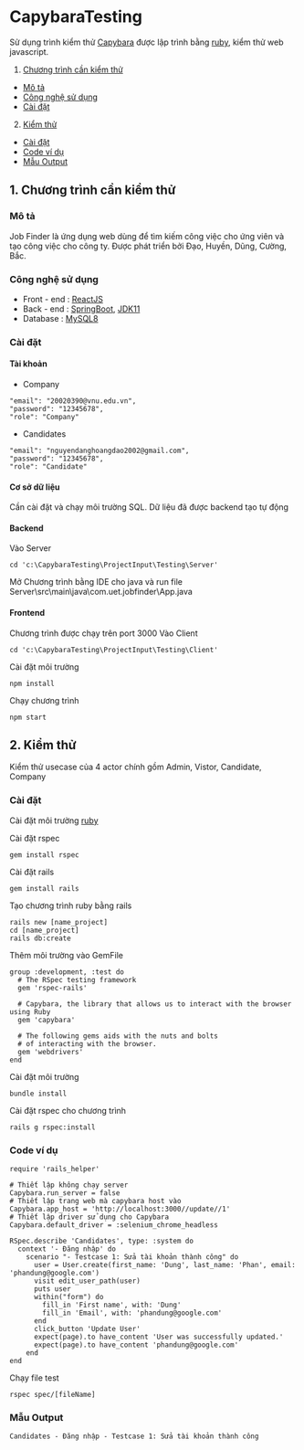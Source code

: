 ﻿# CapybaraTesting
Sử dụng trình kiểm thử [Capybara](#http://teamcapybara.github.io/capybara/) được lập trình bằng [ruby](#https://www.ruby-lang.org/vi/documentation/), kiểm thử web javascript.

1. [Chương trình cần kiểm thử](#projectInput)
  - [Mô tả](#descriptionProjectInput)
  - [Công nghệ sử dụng](#techProjectInput)
  - [Cài đặt](#settingProjectInput)
2. [Kiểm thử](#testing)
  - [Cài đặt](#implementTesting)
  - [Code ví dụ](#exampleCodeTesting)
  - [Mẫu Output](#formatOutputTesting)

## 1. Chương trình cần kiểm thử
<a name="descriptionProjectInput"></a>
### Mô tả
Job Finder là ứng dụng web dùng để tìm kiếm công việc cho ứng viên và tạo công việc cho công ty. Được phát triển bởi Đạo, Huyền, Dũng, Cường, Bắc.

<a name="techProjectInput"></a>
### Công nghệ sử dụng
* Front - end : [ReactJS](https://reactjs.org/)
* Back - end : [SpringBoot](https://spring.io/), [JDK11]()
* Database : [MySQL8](https://dev.mysql.com/downloads/installer/)

<a name="settingProjectInput"></a>
### Cài đặt
#### Tài khoản
- Company
```
"email": "20020390@vnu.edu.vn",
"password": "12345678",
"role": "Company"
```
- Candidates
```
"email": "nguyendanghoangdao2002@gmail.com",
"password": "12345678",
"role": "Candidate"
```

#### Cơ sở dữ liệu
Cần cài đặt và chạy môi trường SQL. Dữ liệu đã được backend tạo tự động

#### Backend
Vào Server
```
cd 'c:\CapybaraTesting\ProjectInput\Testing\Server'
```
Mở Chương trình bằng IDE cho java và run file Server\src\main\java\com.uet.jobfinder\App.java

#### Frontend
Chương trình được chạy trên port 3000
Vào Client
```
cd 'c:\CapybaraTesting\ProjectInput\Testing\Client'
```
Cài đặt môi trường
```
npm install
```
Chạy chương trình
```
npm start
```

<a name="testing"></a>
## 2. Kiểm thử
Kiểm thử usecase của 4 actor chính gồm Admin, Vistor, Candidate, Company

<a name="implementTesting"></a>
### Cài đặt
Cài đặt môi trường [ruby](#https://www.ruby-lang.org/vi/downloads/)

Cài đặt rspec
```
gem install rspec
```
Cài đặt rails
```
gem install rails
```
Tạo chương trình ruby bằng rails
```
rails new [name_project]
cd [name_project]
rails db:create
```
Thêm môi trường vào GemFile
```
group :development, :test do
  # The RSpec testing framework
  gem 'rspec-rails'

  # Capybara, the library that allows us to interact with the browser using Ruby
  gem 'capybara'

  # The following gems aids with the nuts and bolts
  # of interacting with the browser.
  gem 'webdrivers'
end
```
Cài đặt môi trường
```
bundle install
```
Cài đặt rspec cho chương trình
```
rails g rspec:install
```
<a name="exampleCodeTesting"></a>
### Code ví dụ
```
require 'rails_helper'

# Thiết lập không chạy server
Capybara.run_server = false
# Thiết lập trang web mà capybara host vào
Capybara.app_host = 'http://localhost:3000//update//1'
# Thiết lập driver sử dụng cho Capybara
Capybara.default_driver = :selenium_chrome_headless

RSpec.describe 'Candidates', type: :system do
  context '- Đăng nhập' do 
    scenario "- Testcase 1: Sửa tài khoản thành công" do
      user = User.create(first_name: 'Dung', last_name: 'Phan', email: 'phandung@google.com')
      visit edit_user_path(user)
      puts user
      within("form") do
        fill_in 'First name', with: 'Dung'
        fill_in 'Email', with: 'phandung@google.com'
      end
      click_button 'Update User'
      expect(page).to have_content 'User was successfully updated.'
      expect(page).to have_content 'phandung@google.com'
    end
end
```

Chạy file test
```
rspec spec/[fileName]
```
<a name="formatOutputTesting"></a>
### Mẫu Output
```
Candidates - Đăng nhập - Testcase 1: Sửa tài khoản thành công
```

